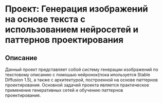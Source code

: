 # Проект: Генерация изображений на основе текста с использованием нейросетей и паттернов проектирования
## Описание
Данный проект представляет собой систему генерации изображений по текстовому описанию
с помошью нейронок(пока ипользуется Stable Diffusion 1.5), 
а также с архитектурой, построенной на основе паттернов проектирования. 
Основной задачей проекта является практическое применение генеративных сетей и обучению паттернов проектирования.

